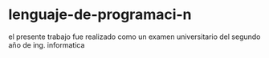 # lenguaje-de-programaci-n
el presente trabajo fue realizado como un examen universitario del segundo año de ing. informatica
